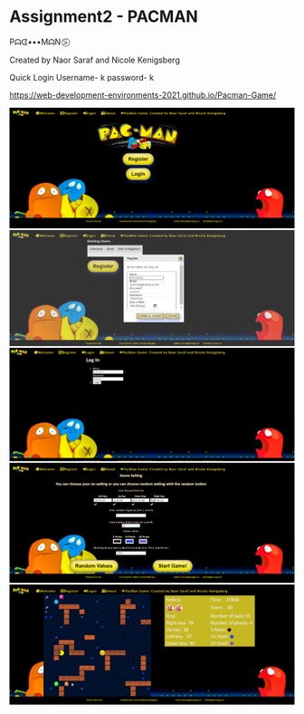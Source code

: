 # Assignment2 - PACMAN

Pᗣᗧ•••MᗣN ⍩⃝

Created by Naor Saraf and Nicole Kenigsberg

Quick Login
Username- k
password- k
 
 
 https://web-development-environments-2021.github.io/Pacman-Game/


![](Screenshot/Screenshot%201.png)
![](Screenshot/Screenshot2.png)
![](Screenshot/Screenshot5.png)
![](Screenshot/Screenshot3.png)
![](Screenshot/Screenshot%204.png)
